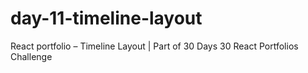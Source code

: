# day-11-timeline-layout
React portfolio – Timeline Layout | Part of 30 Days 30 React Portfolios Challenge
